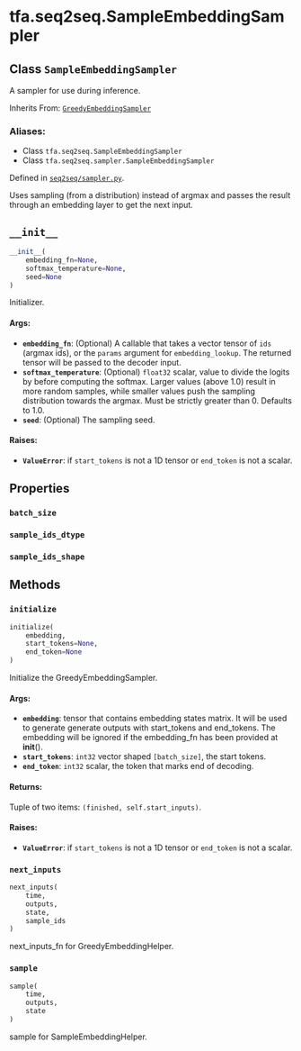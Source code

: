 <div itemscope itemtype="http://developers.google.com/ReferenceObject">
<meta itemprop="name" content="tfa.seq2seq.SampleEmbeddingSampler" />
<meta itemprop="path" content="Stable" />
<meta itemprop="property" content="batch_size"/>
<meta itemprop="property" content="sample_ids_dtype"/>
<meta itemprop="property" content="sample_ids_shape"/>
<meta itemprop="property" content="__init__"/>
<meta itemprop="property" content="initialize"/>
<meta itemprop="property" content="next_inputs"/>
<meta itemprop="property" content="sample"/>
</div>

# tfa.seq2seq.SampleEmbeddingSampler

## Class `SampleEmbeddingSampler`

A sampler for use during inference.

Inherits From: [`GreedyEmbeddingSampler`](../../tfa/seq2seq/GreedyEmbeddingSampler.md)

### Aliases:

* Class `tfa.seq2seq.SampleEmbeddingSampler`
* Class `tfa.seq2seq.sampler.SampleEmbeddingSampler`



Defined in [`seq2seq/sampler.py`](https://github.com/tensorflow/addons/tree/r0.3/tensorflow_addons/seq2seq/sampler.py).

<!-- Placeholder for "Used in" -->

Uses sampling (from a distribution) instead of argmax and passes the
result through an embedding layer to get the next input.

<h2 id="__init__"><code>__init__</code></h2>

``` python
__init__(
    embedding_fn=None,
    softmax_temperature=None,
    seed=None
)
```

Initializer.

#### Args:

* <b>`embedding_fn`</b>: (Optional) A callable that takes a vector tensor of
    `ids` (argmax ids), or the `params` argument for
    `embedding_lookup`. The returned tensor will be passed to the
    decoder input.
* <b>`softmax_temperature`</b>: (Optional) `float32` scalar, value to divide the
    logits by before computing the softmax. Larger values (above 1.0)
    result in more random samples, while smaller values push the
    sampling distribution towards the argmax. Must be strictly greater
    than 0. Defaults to 1.0.
* <b>`seed`</b>: (Optional) The sampling seed.


#### Raises:

* <b>`ValueError`</b>: if `start_tokens` is not a 1D tensor or `end_token` is
    not a scalar.



## Properties

<h3 id="batch_size"><code>batch_size</code></h3>



<h3 id="sample_ids_dtype"><code>sample_ids_dtype</code></h3>



<h3 id="sample_ids_shape"><code>sample_ids_shape</code></h3>





## Methods

<h3 id="initialize"><code>initialize</code></h3>

``` python
initialize(
    embedding,
    start_tokens=None,
    end_token=None
)
```

Initialize the GreedyEmbeddingSampler.

#### Args:

* <b>`embedding`</b>: tensor that contains embedding states matrix. It will be
    used to generate generate outputs with start_tokens and end_tokens.
    The embedding will be ignored if the embedding_fn has been provided
    at __init__().
* <b>`start_tokens`</b>: `int32` vector shaped `[batch_size]`, the start tokens.
* <b>`end_token`</b>: `int32` scalar, the token that marks end of decoding.


#### Returns:

Tuple of two items: `(finished, self.start_inputs)`.

#### Raises:

* <b>`ValueError`</b>: if `start_tokens` is not a 1D tensor or `end_token` is
    not a scalar.

<h3 id="next_inputs"><code>next_inputs</code></h3>

``` python
next_inputs(
    time,
    outputs,
    state,
    sample_ids
)
```

next_inputs_fn for GreedyEmbeddingHelper.

<h3 id="sample"><code>sample</code></h3>

``` python
sample(
    time,
    outputs,
    state
)
```

sample for SampleEmbeddingHelper.



